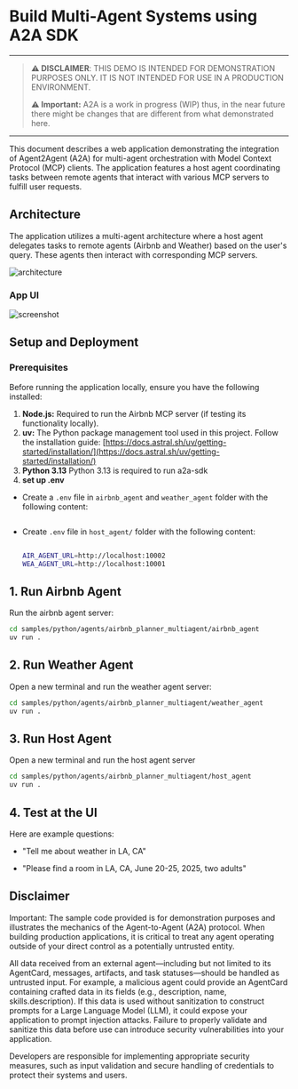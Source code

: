 # Build Multi-Agent Systems using A2A SDK

----
> **⚠️ DISCLAIMER**: THIS DEMO IS INTENDED FOR DEMONSTRATION PURPOSES ONLY. IT IS NOT INTENDED FOR USE IN A PRODUCTION ENVIRONMENT.
>
> **⚠️ Important:** A2A is a work in progress (WIP) thus, in the near future there might be changes that are different from what demonstrated here.
----

This document describes a web application demonstrating the integration of Agent2Agent (A2A) for multi-agent orchestration with Model Context Protocol (MCP) clients. The application features a host agent coordinating tasks between remote agents that interact with various MCP servers to fulfill user requests.

## Architecture

The application utilizes a multi-agent architecture where a host agent delegates tasks to remote agents (Airbnb and Weather) based on the user's query. These agents then interact with corresponding MCP servers.

![architecture](assets/A2A_multi_agent.png)

### App UI

![screenshot](assets/screenshot.png)

## Setup and Deployment

### Prerequisites

Before running the application locally, ensure you have the following installed:

1. **Node.js:** Required to run the Airbnb MCP server (if testing its functionality locally).
2. **uv:** The Python package management tool used in this project. Follow the installation guide: [https://docs.astral.sh/uv/getting-started/installation/](https://docs.astral.sh/uv/getting-started/installation/)
3. **Python 3.13** Python 3.13 is required to run a2a-sdk
4. **set up .env**

- Create a `.env` file in `airbnb_agent` and `weather_agent` folder with the following content:

    ```bash

    ```

- Create `.env` file in `host_agent/` folder with the following content:

    ```bash

    AIR_AGENT_URL=http://localhost:10002
    WEA_AGENT_URL=http://localhost:10001
    ```

## 1. Run Airbnb Agent

Run the airbnb agent server:

```bash
cd samples/python/agents/airbnb_planner_multiagent/airbnb_agent
uv run .
```

## 2. Run Weather Agent

Open a new terminal and run the weather agent server:

```bash
cd samples/python/agents/airbnb_planner_multiagent/weather_agent
uv run .
```

## 3. Run Host Agent

Open a new terminal and run the host agent server

```bash
cd samples/python/agents/airbnb_planner_multiagent/host_agent
uv run .
```

## 4. Test at the UI

Here are example questions:

- "Tell me about weather in LA, CA"  

- "Please find a room in LA, CA, June 20-25, 2025, two adults"


## Disclaimer

Important: The sample code provided is for demonstration purposes and illustrates the mechanics of the Agent-to-Agent (A2A) protocol. When building production applications, it is critical to treat any agent operating outside of your direct control as a potentially untrusted entity.

All data received from an external agent—including but not limited to its AgentCard, messages, artifacts, and task statuses—should be handled as untrusted input. For example, a malicious agent could provide an AgentCard containing crafted data in its fields (e.g., description, name, skills.description). If this data is used without sanitization to construct prompts for a Large Language Model (LLM), it could expose your application to prompt injection attacks.  Failure to properly validate and sanitize this data before use can introduce security vulnerabilities into your application.

Developers are responsible for implementing appropriate security measures, such as input validation and secure handling of credentials to protect their systems and users.
